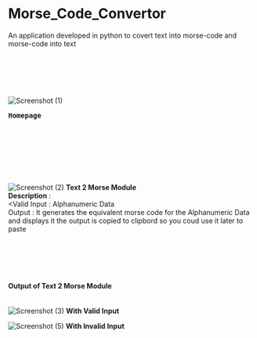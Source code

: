 # Morse_Code_Convertor
An application developed in python to covert text into morse-code and morse-code into text
<br> <br> <br>
<br> <br> <br>

![Screenshot (1)](https://user-images.githubusercontent.com/120410687/209554574-f653005f-98b8-44f4-8d1a-7f6692e5f3d6.png)
<b><pre>Homepage</pre></b>
<br> <br> <br>
<br> <br> <br>

![Screenshot (2)](https://user-images.githubusercontent.com/120410687/209554951-243b9879-1dc6-45b4-ae33-95b11b347a4d.png)
<b>Text 2 Morse Module</b>
<br><b>Description</b> : <br>
<Valid Input : Alphanumeric Data
<br>
Output : It generates the equivalent morse code for the Alphanumeric Data and displays it
          the output is copied to clipbord so you coud use it later to paste
<br> <br> <br>
<br> <br> <br>

<b>Output of Text 2 Morse Module</b>
<br> <br> <br>
![Screenshot (3)](https://user-images.githubusercontent.com/120410687/209556072-dd202ee0-f011-4410-b04c-b14e9c693866.png)
<b>With Valid Input</b>

![Screenshot (5)](https://user-images.githubusercontent.com/120410687/209556745-23c6c77e-9602-42aa-98fb-1b9f93108d1a.png)
<b>With Invalid Input</b>


<br> <br> <br>
